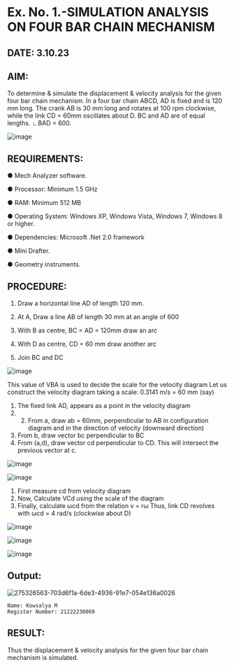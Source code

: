 # Ex. No. 1.-SIMULATION ANALYSIS ON FOUR BAR CHAIN MECHANISM
## DATE: 3.10.23
## AIM:
To determine & simulate the displacement & velocity analysis for the given four bar chain mechanism. 
In a four bar chain ABCD, AD is fixed and is 120 mm long. The crank AB is 30 mm long and rotates at 100 rpm clockwise, while the link CD = 60mm oscillates about D. BC and AD are of equal lengths. ∟BAD = 600.

![image](https://github.com/Sellakumar1987/Ex.-No.-1.-SIMULATION-ANALYSIS-ON-FOUR-BAR-CHAIN-MECHANISM/assets/113594316/03952954-387e-4fd3-a1a0-a8dd4b82ae07)

## REQUIREMENTS:
● Mech Analyzer software.

● Processor: Minimum 1.5 GHz

● RAM: Minimum 512 MB

● Operating System: Windows XP, Windows Vista, Windows 7, Windows 8 or higher.

● Dependencies: Microsoft .Net 2.0 framework

● Mini Drafter.

● Geometry instruments.

## PROCEDURE:
1. Draw a horizontal line AD of length 120 mm.
   
2. At A, Draw a line AB of length 30 mm at an angle of 600
  
3. With B as centre, BC = AD = 120mm draw an arc
  
4. With D as centre, CD = 60 mm draw another arc
 
5. Join BC and DC

![image](https://github.com/Sellakumar1987/Ex.-No.-1.-SIMULATION-ANALYSIS-ON-FOUR-BAR-CHAIN-MECHANISM/assets/113594316/a99fb530-e8df-49bf-9b2c-d537ff992534)

This value of VBA is used to decide the scale for the velocity diagram 
Let us construct the velocity diagram taking a scale: 
0.3141 m/s = 60 mm (say) 
1. The fixed link AD, appears as a point in the velocity diagram
2. 2. From a, draw ab = 60mm, perpendicular to AB in configuration diagram and in the direction of velocity (downward direction) 
3. From b, draw vector bc perpendicular to BC
4. From (a,d), draw vector cd perpendicular to CD. This will intersect the previous vector at c.  

![image](https://github.com/Sellakumar1987/Ex.-No.-1.-SIMULATION-ANALYSIS-ON-FOUR-BAR-CHAIN-MECHANISM/assets/113594316/76094ae8-a8af-48f3-b2c4-472ab800cc8e)

![image](https://github.com/Sellakumar1987/Ex.-No.-1.-SIMULATION-ANALYSIS-ON-FOUR-BAR-CHAIN-MECHANISM/assets/113594316/cb44fabe-6e16-4550-a2ec-4ee0f4cb6774)

1. First measure cd from velocity diagram
2. Now, Calculate VCd using the scale of the diagram 
3. Finally, calculate ωcd from the relation v = rω 
Thus, link CD revolves with ωcd = 4 rad/s (clockwise about D) 

![image](https://github.com/Sellakumar1987/Ex.-No.-1.-SIMULATION-ANALYSIS-ON-FOUR-BAR-CHAIN-MECHANISM/assets/113594316/97627fa4-0d38-412c-8745-082bd7b85299)

![image](https://github.com/Sellakumar1987/Ex.-No.-1.-SIMULATION-ANALYSIS-ON-FOUR-BAR-CHAIN-MECHANISM/assets/113594316/15f7e50d-486d-46d0-bed0-8f51b36e7396)

![image](https://github.com/Sellakumar1987/Ex.-No.-1.-SIMULATION-ANALYSIS-ON-FOUR-BAR-CHAIN-MECHANISM/assets/113594316/b01469ff-cb80-4ca6-a6ef-ae521ee9b717)


## Output:
![275326563-703d6f1a-6de3-4936-91e7-054e136a0026](https://github.com/Kowsalyasathya/Ex.-No.-1.-SIMULATION-ANALYSIS-ON-FOUR-BAR-CHAIN-MECHANISM/assets/118671457/a4ca30d7-0e10-4437-a9bd-b6e408c40a94)
```
Name: Kowsalya M
Register Number: 21222230069
```
## RESULT:
Thus the displacement & velocity analysis for the given four bar chain mechanism is simulated.
